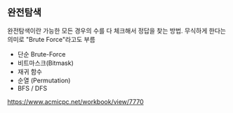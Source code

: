 ## 완전탐색

완전탐색이란 가능한 모든 경우의 수를 다 체크해서 정답을 찾는 방법.
무식하게 한다는 의미로 "Brute Force"라고도 부름

 - 단순 Brute-Force
 - 비트마스크(Bitmask)
 - 재귀 함수
 - 순열 (Permutation)
 - BFS / DFS


https://www.acmicpc.net/workbook/view/7770